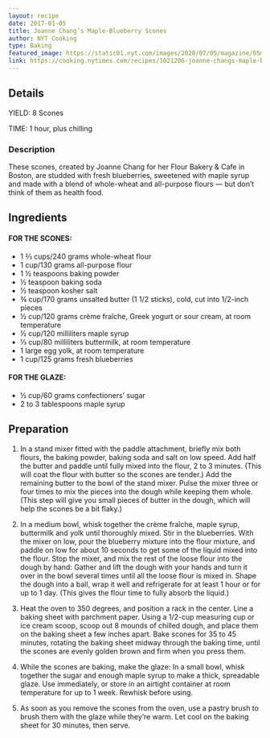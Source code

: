 ```yaml
---
layout: recipe
date: 2017-01-05
title: Joanne Chang’s Maple-Blueberry Scones
author: NYT Cooking
type: Baking
featured_image: https://static01.nyt.com/images/2020/07/05/magazine/05mag-eat/05mag-eat-articleLarge.jpg
link: https://cooking.nytimes.com/recipes/1021206-joanne-changs-maple-blueberry-scones
---
```

## Details

YIELD: 8 Scones

TIME: 1 hour, plus chilling

### Description
These scones, created by Joanne Chang for her Flour Bakery & Cafe in Boston, are studded with fresh blueberries, sweetened with maple syrup and made with a blend of whole-wheat and all-purpose flours — but don’t think of them as health food. 

## Ingredients
#### FOR THE SCONES:
* 1 ⅔ cups/240 grams whole-wheat flour
* 1 cup/130 grams all-purpose flour
* 1 ½ teaspoons baking powder
* ½ teaspoon baking soda
* ½ teaspoon kosher salt
* ¾ cup/170 grams unsalted butter (1 1/2 sticks), cold, cut into 1/2-inch pieces
* ½ cup/120 grams crème fraîche, Greek yogurt or sour cream, at room temperature
* ½ cup/120 milliliters maple syrup
* ⅓ cup/80 milliliters buttermilk, at room temperature
* 1 large egg yolk, at room temperature
* 1 cup/125 grams fresh blueberries

#### FOR THE GLAZE:
* ½ cup/60 grams confectioners’ sugar
* 2 to 3 tablespoons maple syrup

## Preparation
1. In a stand mixer fitted with the paddle attachment, briefly mix both flours, the baking powder, baking soda and salt on low speed. Add half the butter and paddle until fully mixed into the flour, 2 to 3 minutes. (This will coat the flour with butter so the scones are tender.)
Add the remaining butter to the bowl of the stand mixer. Pulse the mixer three or four times to mix the pieces into the dough while keeping them whole. (This step will give you small pieces of butter in the dough, which will help the scones be a bit flaky.)

1. In a medium bowl, whisk together the crème fraîche, maple syrup, buttermilk and yolk until thoroughly mixed. Stir in the blueberries. With the mixer on low, pour the blueberry mixture into the flour mixture, and paddle on low for about 10 seconds to get some of the liquid mixed into the flour. Stop the mixer, and mix the rest of the loose flour into the dough by hand: Gather and lift the dough with your hands and turn it over in the bowl several times until all the loose flour is mixed in. Shape the dough into a ball, wrap it well and refrigerate for at least 1 hour or for up to 1 day. (This gives the flour time to fully absorb the liquid.)

1. Heat the oven to 350 degrees, and position a rack in the center. Line a baking sheet with parchment paper.
Using a 1/2-cup measuring cup or ice cream scoop, scoop out 8 mounds of chilled dough, and place them on the baking sheet a few inches apart. Bake scones for 35 to 45 minutes, rotating the baking sheet midway through the baking time, until the scones are evenly golden brown and firm when you press them.

1. While the scones are baking, make the glaze: In a small bowl, whisk together the sugar and enough maple syrup to make a thick, spreadable glaze. Use immediately, or store in an airtight container at room temperature for up to 1 week. Rewhisk before using.

1. As soon as you remove the scones from the oven, use a pastry brush to brush them with the glaze while they’re warm. Let cool on the baking sheet for 30 minutes, then serve.
